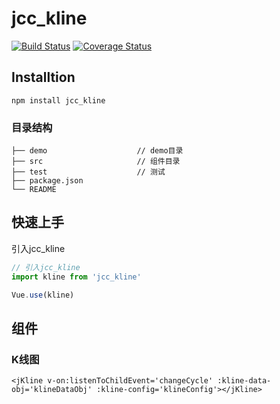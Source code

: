# jcc_kline

[![Build Status](https://travis-ci.com/JCCDex/jcc_kline.svg?branch=master)](https://travis-ci.com/JCCDex/jcc_kline)
[![Coverage Status](https://coveralls.io/repos/github/JCCDex/jcc_kline/badge.svg)](https://coveralls.io/github/JCCDex/jcc_kline)

## Installtion

```shell
npm install jcc_kline
```

### 目录结构
```
├── demo					// demo目录	
├── src 					// 组件目录
├── test					// 测试			
├── package.json
└── README
```

## 快速上手

引入jcc_kline

``` javascript
// 引入jcc_kline
import kline from 'jcc_kline'

Vue.use(kline)

```
## 组件

### K线图

```vue
<jKline v-on:listenToChildEvent='changeCycle' :kline-data-obj='klineDataObj' :kline-config='klineConfig'></jKline>
```